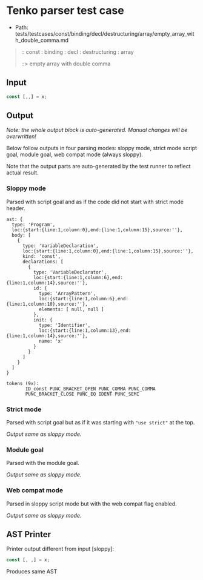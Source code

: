 # Tenko parser test case

- Path: tests/testcases/const/binding/decl/destructuring/array/empty_array_with_double_comma.md

> :: const : binding : decl : destructuring : array
>
> ::> empty array with double comma

## Input

`````js
const [,,] = x;
`````

## Output

_Note: the whole output block is auto-generated. Manual changes will be overwritten!_

Below follow outputs in four parsing modes: sloppy mode, strict mode script goal, module goal, web compat mode (always sloppy).

Note that the output parts are auto-generated by the test runner to reflect actual result.

### Sloppy mode

Parsed with script goal and as if the code did not start with strict mode header.

`````
ast: {
  type: 'Program',
  loc:{start:{line:1,column:0},end:{line:1,column:15},source:''},
  body: [
    {
      type: 'VariableDeclaration',
      loc:{start:{line:1,column:0},end:{line:1,column:15},source:''},
      kind: 'const',
      declarations: [
        {
          type: 'VariableDeclarator',
          loc:{start:{line:1,column:6},end:{line:1,column:14},source:''},
          id: {
            type: 'ArrayPattern',
            loc:{start:{line:1,column:6},end:{line:1,column:10},source:''},
            elements: [ null, null ]
          },
          init: {
            type: 'Identifier',
            loc:{start:{line:1,column:13},end:{line:1,column:14},source:''},
            name: 'x'
          }
        }
      ]
    }
  ]
}

tokens (9x):
       ID_const PUNC_BRACKET_OPEN PUNC_COMMA PUNC_COMMA
       PUNC_BRACKET_CLOSE PUNC_EQ IDENT PUNC_SEMI
`````

### Strict mode

Parsed with script goal but as if it was starting with `"use strict"` at the top.

_Output same as sloppy mode._

### Module goal

Parsed with the module goal.

_Output same as sloppy mode._

### Web compat mode

Parsed in sloppy script mode but with the web compat flag enabled.

_Output same as sloppy mode._

## AST Printer

Printer output different from input [sloppy]:

````js
const [, ,] = x;
````

Produces same AST
